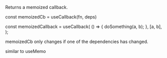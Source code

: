 Returns a memoized callback.

const memoizedCb = useCallback(fn, deps)

const memoizedCallback = useCallback(
  () => {
    doSomething(a, b);
  },
  [a, b],
);

memoizedCb only changes if one of the dependencies has changed.


similar to useMemo
